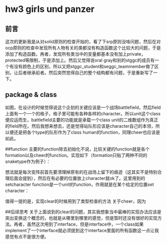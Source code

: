 # hw3 girls und panzer

## 前言
这次的更新我是从对solid原则的检查开始的，看了下srp原则没啥问题，然后在对ocp原则的检查中发现所有人物有关的类都没有构造函数这个比较大的问题，于是添加了构造函数。再者，发现所有类当中的变量都基本没有加上private，protected等限制，于是添加上。然后又觉得说oral gray和别的stggc的成员有一个有没有颜色上的区别，所以又把stggc_student和seggc_teammember做了区别，让后者继承前者。然后突然觉得自己的整个结构都有问题，于是重新写了一下。

## package & class

如图，在设计的时候觉得说这个企划的关键应该是一个战场battlefield，然后field上面有一个一个的格子，格子里可能有各种各样的character。所以unit这个class便应运而生，battlefield主要的功能就是承载一个class unit的二维数组作为真正的field所在。然后我想来想去，还是觉得站队形应该是character自己的本领，所以便还是把各个type的队形作为了class human的function，同理cheer也应该是如此。

##function
主要的function除去初始化不说，比较关键的function就是各个formation以及cheer的function。实现如下（formation只贴了两种不同的snaketype作为例子）：

想法就是每次变阵前首先要清理掉原有的在战场上留下的痕迹（这其实不是特别合理后面会提到），然后在有必要的位置放上character就ok了。这里用到的setcharacter function是一个unit的function，作用就是在某个给定的位置set character：

值得一提的是，实现clear的时候用到了类型检查的方法
关于cheer，因为




##后续思考
关于上面说到的clear的问题，其实我想象当中最棒的实现办法应该是突出变换这个概念的，也就是从哪里到哪里的感觉，但是暂时还没有很好的实现方法。再者，虽然这次用到了interface，但是interface中，一个class如果implement了一个interface就必须提到这个interface里面的所有函数这一点让我感觉有点不是很方便。
